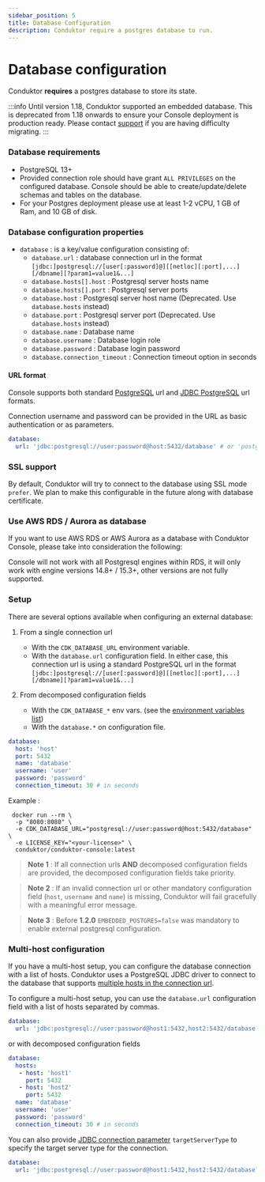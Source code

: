 ```yaml
---
sidebar_position: 5
title: Database Configuration
description: Conduktor require a postgres database to run.
---
```


# Database configuration

Conduktor **requires** a postgres database to store its state.

:::info
Until version 1.18, Conduktor supported an embedded database. This is deprecated from 1.18 onwards to ensure your Console deployment is production ready. Please contact [support](https://support.conduktor.io/) if you are having difficulty migrating.
:::

### Database requirements

- PostgreSQL 13+
- Provided connection role should have grant `ALL PRIVILEGES` on the configured database. Console should be able to create/update/delete schemas and tables on the database.
- For your Postgres deployment please use at least 1-2 vCPU, 1 GB of Ram, and 10 GB of disk.

### Database configuration properties

- `database` : is a key/value configuration consisting of:
   - `database.url` : database connection url in the format `[jdbc:]postgresql://[user[:password]@][[netloc][:port],...][/dbname][?param1=value1&...]`
   - `database.hosts[].host` : Postgresql server hosts name
   - `database.hosts[].port` : Postgresql server ports
   - `database.host` : Postgresql server host name (Deprecated. Use `database.hosts` instead)
   - `database.port` : Postgresql server port (Deprecated. Use `database.hosts` instead)
   - `database.name` : Database name
   - `database.username` : Database login role
   - `database.password` : Database login password
   - `database.connection_timeout` : Connection timeout option in seconds

#### URL format

Console supports both standard [PostgreSQL](https://www.postgresql.org/docs/current/libpq-connect.html#LIBPQ-CONNSTRING-URIS) url and [JDBC PostgreSQL](https://jdbc.postgresql.org/documentation/use/#connecting-to-the-database) url formats.

Connection username and password can be provided in the URL as basic authentication or as parameters.

```yaml
database:
  url: 'jdbc:postgresql://user:password@host:5432/database' # or 'postgresql://host:5432/database?user=user&password=password'
```

### SSL support

By default, Conduktor will try to connect to the database using SSL mode `prefer`. 
We plan to make this configurable in the future along with database certificate.


### Use AWS RDS / Aurora as database

If you want to use AWS RDS or AWS Aurora as a database with Conduktor Console, please take into consideration the following:

Console will not work with all Postgresql engines within RDS, it will only work with engine versions 14.8+ / 15.3+, other versions are not fully supported.


### Setup

There are several options available when configuring an external database:

1. From a single connection url

   - With the `CDK_DATABASE_URL` environment variable.
   - With the `database.url` configuration field.
     In either case, this connection url is using a standard PostgreSQL url in the format `[jdbc:]postgresql://[user[:password]@][[netloc][:port],...][/dbname][?param1=value1&...]`

2. From decomposed configuration fields
   - With the `CDK_DATABASE_*` env vars. (see the [environment variables list](#configuration-using-environment-variables))
   - With the `database.*` on configuration file.

```yaml
database:
  host: 'host'
  port: 5432
  name: 'database'
  username: 'user'
  password: 'password'
  connection_timeout: 30 # in seconds
```

Example :

```shell
 docker run --rm \
  -p "8080:8080" \
  -e CDK_DATABASE_URL="postgresql://user:password@host:5432/database" \
  -e LICENSE_KEY="<your-license>" \
  conduktor/conduktor-console:latest
```

> **Note 1** : If all connection urls **AND** decomposed configuration fields are provided, the decomposed configuration fields take priority.

> **Note 2** : If an invalid connection url or other mandatory configuration field (`host`, `username` and `name`) is missing, Conduktor will fail gracefully with a meaningful error message.

> **Note 3** : Before **1.2.0** `EMBEDDED_POSTGRES=false` was mandatory to enable external postgresql configuration.

### Multi-host configuration

If you have a multi-host setup, you can configure the database connection with a list of hosts. 
Conduktor uses a PostgreSQL JDBC driver to connect to the database that supports [multiple hosts in the connection url](https://jdbc.postgresql.org/documentation/use/#connection-fail-over).

To configure a multi-host setup, you can use the `database.url` configuration field with a list of hosts separated by commas.
```yaml
database:
  url: 'jdbc:postgresql://user:password@host1:5432,host2:5432/database'
```

or with decomposed configuration fields
```yaml
database:
  hosts: 
   - host: 'host1'
     port: 5432
   - host: 'host2' 
     port: 5432
  name: 'database'
  username: 'user'
  password: 'password'
  connection_timeout: 30 # in seconds
```

You can also provide [JDBC connection parameter](https://jdbc.postgresql.org/documentation/use/#connection-parameters) `targetServerType` to specify the target server type for the connection.
```yaml
database:
  url: 'jdbc:postgresql://user:password@host1:5432,host2:5432/database?targetServerType=primary'
```
